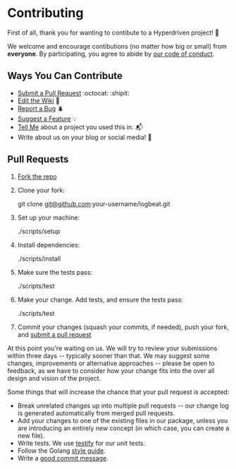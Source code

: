 # Contributing

First of all, thank you for wanting to contibute to a Hyperdriven project! :raised_hands:

We welcome and encourage contibutions (no matter how big or small) from **everyone**. By participating, you agree to abide by [our code of conduct](CODE_OF_CONDUCT.md).

## Ways You Can Contribute

  - [Submit a Pull Request](#pull-requests) :octocat: :shipit:
  - [Edit the Wiki](https://github.com/xentek/logbeat/wiki) :pencil:
  - [Report a Bug](https://github.com/xentek/logbeat/issues/new?labels=bug) :beetle:
  - [Suggest a Feature](https://github.com/xentek/logbeat/issues/new?labels=enhancement) :bulb:
  - [Tell Me](mailto:eric.marden@gmail.com) about a project you used this in. :mailbox_with_mail:
  - Write about us on your blog or social media! :mega:

## Pull Requests

1. [Fork the repo](https://github.com/xentek/logbeat#fork-destination-box)

2. Clone your fork:

    git clone git@github.com:your-username/logbeat.git

3. Set up your machine:

    ./scripts/setup

4. Install dependencies:

    ./scripts/install

5. Make sure the tests pass:

    ./scripts/test

6. Make your change. Add tests, and ensure the tests pass:

    ./scripts/test

7. Commit your changes (squash your commits, if needed), push your fork, and [submit a pull request](https://github.com/xentek/logbeat/compare/)

At this point you're waiting on us. We will try to review your submissions within three days -- typically sooner than that. We may suggest some changes, improvements or alternative approaches -- please be open to feedback, as we have to consider how your change fits into the over all design and vision of the project.

Some things that will increase the chance that your pull request is accepted:

- Break unrelated changes up into multiple pull requests -- our change log is generated automatically from merged pull requests.
- Add your changes to one of the existing files in our package, unless you are introducing an entirely new concept (in which case, you can create a new file).
- Write tests. We use [testify](https://github.com/stretchr/testify) for our unit tests.
- Follow the Golang [style guide](https://github.com/golang/go/wiki/CodeReviewComments).
- Write a [good commit message](http://tbaggery.com/2008/04/19/a-note-about-git-commit-messages.html).

